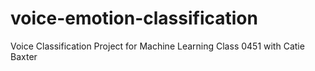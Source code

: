 # voice-emotion-classification
Voice Classification Project for Machine Learning Class 0451 with Catie Baxter
